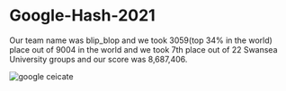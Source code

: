 # Google-Hash-2021
Our team name was blip_blop and we took 3059(top 34% in the world) place out of 9004 in the world and we took 7th place out of 22 Swansea University groups and our score was 8,687,406.

![google ceicate](google_ceicate.pfd)

